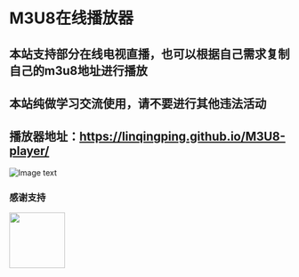 # M3U8在线播放器
## 本站支持部分在线电视直播，也可以根据自己需求复制自己的m3u8地址进行播放
## 本站纯做学习交流使用，请不要进行其他违法活动
## 播放器地址：https://linqingping.github.io/M3U8-player/
![Image text](https://github.com/linqingping/M3U8-player/blob/master/QR.png)
### 感谢支持
<img src="https://github.com/linqingping/M3U8-player/blob/master/webwxgetmsgimg.jpeg" width="100px">
